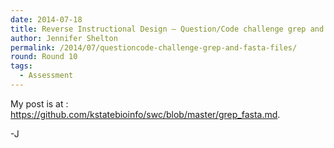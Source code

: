 ```yaml
---
date: 2014-07-18
title: Reverse Instructional Design – Question/Code challenge grep and fasta files
author: Jennifer Shelton
permalink: /2014/07/questioncode-challenge-grep-and-fasta-files/
round: Round 10
tags:
  - Assessment
---
```

My post is at : <https://github.com/kstatebioinfo/swc/blob/master/grep_fasta.md>.

-J
